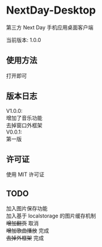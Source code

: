 NextDay-Desktop
===============

第三方 Next Day 手机应用桌面客户端

当前版本: 1.0.0

使用方法
----------
打开即可

版本日志
----------
V1.0.0:  
增加了音乐功能  
去掉窗口外框架  
V0.0.1:  
第一版

许可证
----------
使用 MIT 许可证

TODO
----------
加入图片保存功能  
加入基于 localstorage 的图片缓存机制  
~~增加翻页~~ 取消  
~~增加歌曲播放~~ 完成  
~~去掉外框架~~ 完成